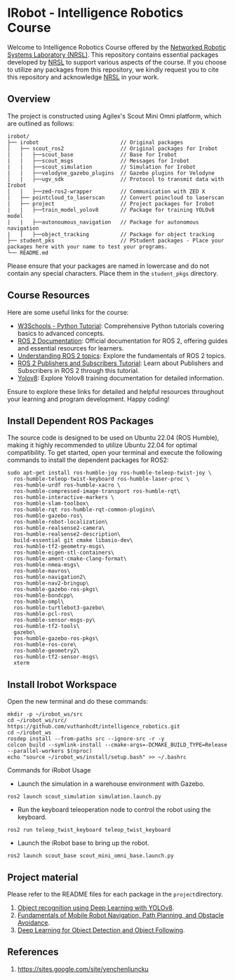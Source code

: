 # IRobot - Intelligence Robotics Course

Welcome to Intelligence Robotics Course offered by the [Networked Robotic Systems Laboratory (NRSL)](https://sites.google.com/site/yenchenliuncku). This repository contains essential packages developed by [NRSL](https://sites.google.com/site/yenchenliuncku) to support various aspects of the course. If you choose to utilize any packages from this repository, we kindly request you to cite this repository and acknowledge [NRSL](https://sites.google.com/site/yenchenliuncku) in your work.


## Overview
The project is constructed using Agilex's Scout Mini Omni platform, which are outlined as follows:
```
irobot/
├── irobot                          // Original packages
│   ├── scout_ros2                  // Original packages for Irobot
|   |   ├──scout_base               // Base for Irobot
|   |   ├──scout_msgs               // Messages for Irobot
|   |   ├──scout_simulation         // Simulation for Irobot
|   |   ├──velodyne_gazebo_plugins  // Gazebo plugins for Velodyne
│   |   ├──ugv_sdk                  // Protocol to transmit data with Irobot 
│   |   ├──zed-ros2-wrapper         // Communication with ZED X 
|   ├── pointcloud_to_laserscan     // Convert poincloud to laserscan
|   ├── project                     // Project packages for Irobot
|   |   ├──train_model_yolov8       // Package for training YOLOv8 model
|   |   ├──autonoumous_navigation   // Package for autonomous navigation
|   |   ├──object_tracking          // Package for object tracking
├── student_pks                     // PStudent packages - Place your packages here with your name to test your programs.
└── README.md
```
Please ensure that your packages are named in lowercase and do not contain any special characters. Place them in the ``student_pkgs`` directory.
## Course Resources
Here are some useful links for the course:
- [W3Schools - Python Tutorial](https://www.w3schools.com/python/): Comprehensive Python tutorials covering basics to advanced concepts.
- [ROS 2 Documentation](https://docs.ros.org/en/humble/index.html): Official documentation for ROS 2, offering guides and essential resources for learners.
- [Understanding ROS 2 topics](https://docs.ros.org/en/crystal/Tutorials/Topics/Understanding-ROS2-Topics.html): Explore the fundamentals of ROS 2 topics.
- [ROS 2 Publishers and Subscribers Tutorial](https://docs.ros.org/en/humble/Tutorials/Beginner-Client-Libraries/Writing-A-Simple-Py-Publisher-And-Subscriber.html): Learn about Publishers and Subscribers in ROS 2 through this tutorial.
- [Yolov8](https://docs.ultralytics.com/usage/python/#train): Explore Yolov8 training documentation for detailed information.

Ensure to explore these links for detailed and helpful resources throughout your learning and program development. Happy coding!


## Install Dependent ROS Packages
The source code is designed to be used on Ubuntu 22.04 (ROS Humble), making it highly recommended to utilize Ubuntu 22.04 for optimal compatibility. To get started, open your terminal and execute the following commands to install the dependent packages for ROS2:
```
sudo apt-get install ros-humble-joy ros-humble-teleop-twist-joy \
  ros-humble-teleop-twist-keyboard ros-humble-laser-proc \
  ros-humble-urdf ros-humble-xacro \
  ros-humble-compressed-image-transport ros-humble-rqt\
  ros-humble-interactive-markers \
  ros-humble-slam-toolbox\
  ros-humble-rqt ros-humble-rqt-common-plugins\
  ros-humble-gazebo-ros\
  ros-humble-robot-localization\
  ros-humble-realsense2-camera\
  ros-humble-realsense2-description\
  build-essential git cmake libasio-dev\
  ros-humble-tf2-geometry-msgs\
  ros-humble-eigen-stl-containers\
  ros-humble-ament-cmake-clang-format\
  ros-humble-nmea-msgs\
  ros-humble-mavros\
  ros-humble-navigation2\
  ros-humble-nav2-bringup\
  ros-humble-gazebo-ros-pkgs\
  ros-humble-bondcpp\
  ros-humble-ompl\
  ros-humble-turtlebot3-gazebo\
  ros-humble-pcl-ros\
  ros-humble-sensor-msgs-py\
  ros-humble-tf2-tools\
  gazebo\
  ros-humble-gazebo-ros-pkgs\
  ros-humble-ros-core\
  ros-humble-geometry2\
  ros-humble-tf2-sensor-msgs\
  xterm
```
## Install Irobot Workspace
Open the new terminal and do these commands:
```
mkdir -p ~/irobot_ws/src
cd ~/irobot_ws/src/
https://github.com/vuthanhcdt/intelligence_robotics.git
cd ~/irobot_ws
rosdep install --from-paths src --ignore-src -r -y
colcon build --symlink-install --cmake-args=-DCMAKE_BUILD_TYPE=Release --parallel-workers $(nproc)
echo "source ~/irobot_ws/install/setup.bash" >> ~/.bashrc
```
Commands for iRobot Usage

- Launch the simulation in a warehouse environment with Gazebo.
```
ros2 launch scout_simulation simulation.launch.py
```
- Run the keyboard teleoperation node to control the robot using the keyboard.

```
ros2 run teleop_twist_keyboard teleop_twist_keyboard
```

- Launch the iRobot base to bring up the robot.

```
ros2 launch scout_base scout_mini_omni_base.launch.py
```
## Project material
Please refer to the README files for each package in the ``project``directory.
1. [Object recognition using Deep Learning with YOLOv8](project/train_model_yolov8).
2. [Fundamentals of Mobile Robot Navigation, Path Planning, and Obstacle Avoidance](project/autonoumous_navigation).
3. [Deep Learning for Object Detection and Object Following](project/object_tracking).



## References
1. https://sites.google.com/site/yenchenliuncku
